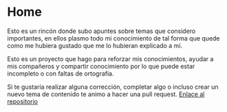 # Home

Esto es un rincón donde subo apuntes sobre temas que considero importantes, en ellos plasmo todo mi conocimiento de tal forma que quede como me hubiera gustado que me lo hubieran explicado a mí.

Esto es un proyecto que hago para reforzar mis conocimientos, ayudar a mis compañeros y compartir conocimiento por lo que puede estar incompleto o con faltas de ortografía.

Si te gustaría realizar alguna corrección, completar algo o incluso crear un nuevo tema de contenido te animo a hacer una pull request. [Enlace al repositorio](https://github.com/HugoAlvarezAjenjoDocs/Articulos)
